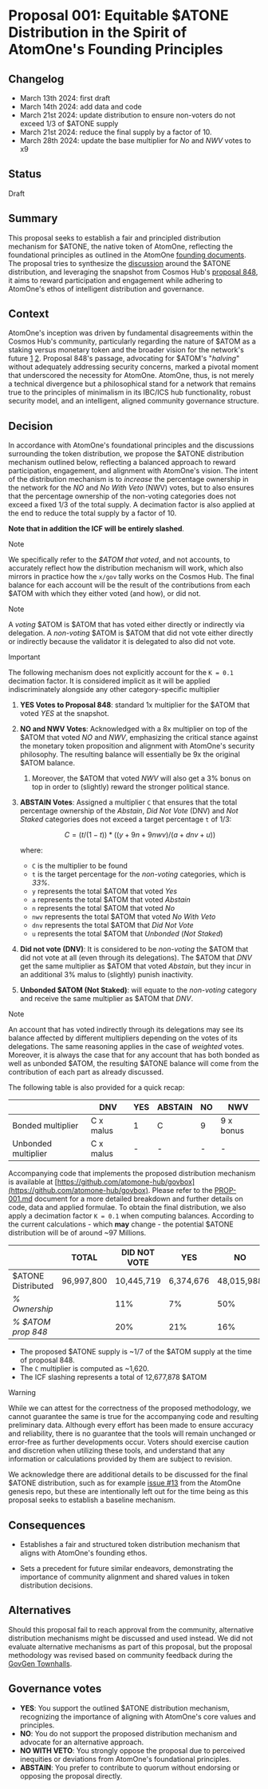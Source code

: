# Proposal 001: Equitable $ATONE Distribution in the Spirit of AtomOne's Founding Principles

## Changelog

* March 13th 2024: first draft
* March 14th 2024: add data and code
* March 21st 2024: update distribution to ensure non-voters do not exceed 1/3 of $ATONE supply
* March 21st 2024: reduce the final supply by a factor of 10.
* March 28th 2024: update the base multiplier for *No* and *NWV* votes to x9

## Status

Draft

## Summary

This proposal seeks to establish a fair and principled distribution mechanism for
$ATONE, the native token of  AtomOne, reflecting the foundational principles as
outlined in the AtomOne [founding documents](https://github.com/atomone-hub/genesis).
The proposal tries to synthesize the [discussion](https://github.com/atomone-hub/genesis/issues/12)
around the $ATONE distribution, and leveraging the snapshot from Cosmos Hub's
[proposal 848](https://www.mintscan.io/cosmos/proposals/848), it aims to reward
participation and engagement while adhering to AtomOne's ethos of intelligent
distribution and governance.

## Context

AtomOne's inception was driven by fundamental disagreements within the Cosmos
Hub's community, particularly regarding the nature of $ATOM as a staking versus
monetary token and the broader vision for the network's future
[1](https://github.com/atomone-hub/genesis/blob/main/README.md)
[2](https://github.com/atomone-hub/genesis/blob/main/STAKING_VS_MONEY.md).
Proposal 848's passage, advocating for $ATOM's "*halving*" without adequately
addressing security concerns, marked a pivotal moment that underscored the
necessity for AtomOne. AtomOne, thus, is not merely a technical divergence but
a philosophical stand for a network that remains true to the principles of
minimalism in its IBC/ICS hub functionality, robust security model, and an
intelligent, aligned community governance structure.

## Decision

In accordance with AtomOne's foundational principles and the discussions
surrounding the token distribution, we propose the $ATONE distribution mechanism
outlined below, reflecting a balanced approach to reward participation,
engagement, and alignment with AtomOne's vision. The intent of the distribution
mechanism is to *increase* the percentage ownership in the network for the *NO*
and *No With Veto* (NWV) votes, but to also ensures that the percentage 
ownership of the non-voting categories does not exceed a fixed 1/3 of the total
supply. A decimation factor is also applied at the end to reduce the total
supply by a factor of 10.

**Note that in addition the ICF will be entirely slashed**.

> [!NOTE]
> We specifically refer to the *$ATOM that voted*, and not accounts, to 
> accurately reflect how the distribution mechanism will work, which also
> mirrors in practice how the `x/gov` tally works on the Cosmos Hub.
> The final balance for each account will be the result of the contributions
> from each $ATOM with which they either voted (and how), or did not.

> [!NOTE]
> A *voting* $ATOM is $ATOM that has voted either directly or indirectly via 
> delegation.
> A *non-voting* $ATOM is $ATOM that did not vote either directly or indirectly
> because the validator it is delegated to also did not vote.

> [!IMPORTANT]
> The following mechanism does not explicitly account for the `K = 0.1`
> decimation factor. It is considered implicit as it will be applied
> indiscriminately alongside any other category-specific multiplier

1. **YES Votes to Proposal 848**: standard 1x multiplier for the $ATOM that
   voted *YES* at the snapshot.

2. **NO and NWV Votes**: Acknowledged with a 8x multiplier on top of the $ATOM
   that voted *NO* and *NWV*, emphasizing the critical stance against the
   monetary token proposition and alignment with AtomOne's security philosophy.
   The resulting balance will essentially be 9x the original $ATOM balance.

   1. Moreover, the $ATOM that voted *NWV* will also get a 3% bonus on top in
   order to (slightly) reward the stronger political stance.

3. **ABSTAIN Votes**: Assigned a multiplier `C` that ensures that the total
   percentage ownership of the *Abstain*, *Did Not Vote* (DNV) and *Not Staked*
   categories does not exceed a target percentage `t` of 1/3:
   ```math
   C = (t / (1 - t)) * ((y + 9n + 9nwv) / (a + dnv + u))
   ```
   where:
   - `C` is the multiplier to be found
   - `t` is the target percentage for the *non-voting* categories, which is *33%*.
   - `y` represents the total $ATOM that voted *Yes*
   - `a` represents the total $ATOM that voted *Abstain*
   - `n` represents the total $ATOM that voted *No*
   - `nwv` represents the total $ATOM that voted *No With Veto*
   - `dnv` represents the total $ATOM that *Did Not Vote*
   - `u` represents the total $ATOM that *Unbonded* (*Not Staked*)

4. **Did not vote (DNV)**: It is considered to be *non-voting* the $ATOM that
   did not vote at all (even through its delegations). The $ATOM that *DNV* get
   the same multiplier as $ATOM that voted *Abstain*, but they incur in an
   additional 3% malus to (slightly) punish inactivity.

5. **Unbonded $ATOM (Not Staked)**: will equate to the *non-voting* category and
   receive the same multiplier as $ATOM that *DNV*.

> [!NOTE]
> An account that has voted indirectly through its delegations may see its
> balance affected by different multipliers depending on the votes of its
> delegations.
> The same reasoning applies in the case of *weighted* votes.
> Moreover, it is always the case that for any account that has both bonded as
> well as unbonded $ATOM, the resulting $ATONE balance will come from the
> contribution of each part as already discussed.

The following table is also provided for a quick recap:

|                     |  DNV      | YES | ABSTAIN | NO |    NWV    |
|---------------------|-----------|-----|---------|----|-----------|
| Bonded multiplier   | C x malus |  1  |    C    | 9  | 9 x bonus |
| Unbonded multiplier | C x malus |  -  |    -    | -  |     -     |

Accompanying code that implements the proposed distribution mechanism is
available at [https://github.com/atomone-hub/govbox](https://github.com/atomone-hub/govbox). Please refer to the 
[PROP-001.md](https://github.com/atomone-hub/govbox/blob/master/PROP-001.md)
document for a more detailed breakdown and further details on code, data and
applied formulae.
To obtain the final distribution, we also apply a decimation factor `K = 0.1`
when computing balances.
According to the current calculations - which **may** change - the potential
$ATONE distribution will be of around ~97 Millions.

|                    |   TOTAL    | DID NOT VOTE |    YES    |     NO     | NOWITHVETO |  ABSTAIN  | NOT STAKED |
|--------------------|------------|--------------|-----------|------------|------------|-----------|------------|
| $ATONE Distributed | 96,997,800 |   10,445,719 | 6,374,676 | 48,015,988 | 10,780,005 | 5,672,466 | 15,708,946 |
| *% Ownership*      |            | 11%          | 7%        | 50%        | 11%        | 6%        | 16%        |
| *% $ATOM prop 848* |            | 20%          | 21%       | 16%        | 3%         | 10%       | 30%        |

- The proposed $ATONE supply is ~1/7 of the $ATOM supply at the time of proposal 848.
- The `C` multiplier is computed as ~1,620.
- The ICF slashing represents a total of 12,677,878 $ATOM

> [!WARNING]
> While we can attest for the correctness of the proposed methodology, we
> cannot guarantee the same is true for the accompanying code and resulting 
> preliminary data. Although every effort has been made to ensure accuracy and
> reliability, there is no guarantee that the tools will remain unchanged or
> error-free as further developments occur. Voters should exercise caution and
> discretion when utilizing these tools, and understand that any information or
> calculations provided by them are subject to revision.

We acknowledge there are additional details to be discussed for the final $ATONE
distribution, such as for example [issue #13](https://github.com/atomone-hub/genesis/issues/13)
from the AtomOne genesis repo, but these are intentionally left out for the time
being as this proposal seeks to establish a baseline mechanism.

## Consequences

* Establishes a fair and structured token distribution mechanism that aligns 
  with AtomOne's founding ethos.

* Sets a precedent for future similar endeavors, demonstrating the importance 
  of community alignment and shared values in token distribution decisions.

## Alternatives

Should this proposal fail to reach approval from the community, alternative
distribution mechanisms might be discussed and used instead. We did not evaluate
alternative mechanisms as part of this proposal, but the proposal methodology
was revised based on community feedback during the
[GovGen Townhalls](https://github.com/atomone-hub/genesis/tree/main/GovGen_Townhalls).

## Governance votes

* **YES**: You support the outlined $ATONE distribution mechanism, recognizing
           the importance of aligning with AtomOne's core values and principles.
* **NO**: You do not support the proposed distribution mechanism and advocate for
          an alternative approach.
* **NO WITH VETO**: You strongly oppose the proposal due to perceived inequities
                    or deviations from AtomOne's foundational principles.
* **ABSTAIN**: You prefer to contribute to quorum without endorsing or opposing
  the proposal directly.
